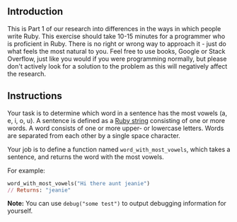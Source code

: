 ## Introduction

This is Part 1 of our research into differences in the ways in which people write Ruby. This exercise should take 10-15 minutes for a programmer who is proficient in Ruby. There is no right or wrong way to approach it - just do what feels the most natural to you. Feel free to use books, Google or Stack Overflow, just like you would if you were programming normally, but please don't actively look for a solution to the problem as this will negatively affect the research.

## Instructions

Your task is to determine which word in a sentence has the most vowels (a, e, i, o, u). A sentence is defined as a [Ruby string][docs-string] consisting of one or more words. A word consists of one or more upper- or lowercase letters. Words are separated from each other by a single space character.

Your job is to define a function named `word_with_most_vowels`, which takes a sentence, and returns the word with the most vowels.

For example:

```ruby
word_with_most_vowels("Hi there aunt jeanie")
// Returns: "jeanie"
```

[docs-string]: https://ruby-doc.org/core-2.4.1/String.html

**Note:** You can use `debug("some test")` to output debugging information for yourself.

